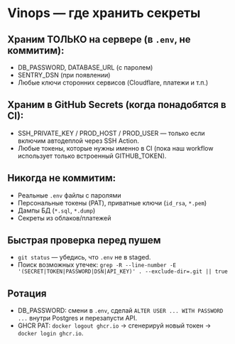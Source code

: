 # Vinops — где хранить секреты

## Храним ТОЛЬКО на сервере (в `.env`, не коммитим):
- DB_PASSWORD, DATABASE_URL (с паролем)
- SENTRY_DSN (при появлении)
- Любые ключи сторонних сервисов (Cloudflare, платежи и т.п.)

## Храним в GitHub Secrets (когда понадобятся в CI):
- SSH_PRIVATE_KEY / PROD_HOST / PROD_USER — только если включим автодеплой через SSH Action.
- Любые токены, которые нужны именно в CI (пока наш workflow использует только встроенный GITHUB_TOKEN).

## Никогда не коммитим:
- Реальные `.env` файлы с паролями
- Персональные токены (PAT), приватные ключи (`id_rsa`, `*.pem`)
- Дампы БД (`*.sql`, `*.dump`)
- Секреты из облаков/платежей

## Быстрая проверка перед пушем
- `git status` — убедись, что `.env` не в staged.
- Поиск возможных утечек: `grep -R --line-number -E '(SECRET|TOKEN|PASSWORD|DSN|API_KEY)' . --exclude-dir=.git || true`

## Ротация
- DB_PASSWORD: смени в `.env`, сделай `ALTER USER ... WITH PASSWORD ...` внутри Postgres и перезапусти API.
- GHCR PAT: `docker logout ghcr.io` → сгенерируй новый токен → `docker login ghcr.io`.
